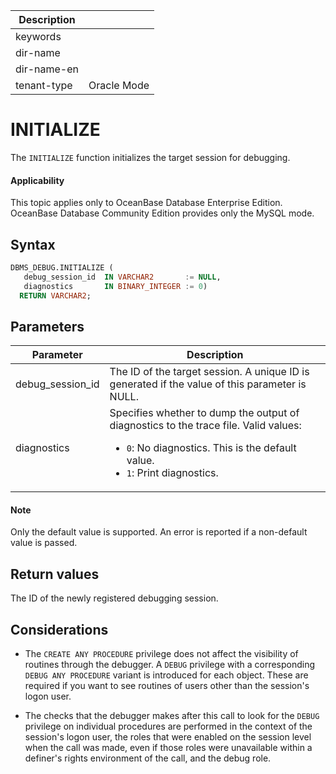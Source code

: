 | Description   |                 |
|---------------|-----------------|
| keywords      |                 |
| dir-name      |                 |
| dir-name-en   |                 |
| tenant-type   | Oracle Mode     |

# INITIALIZE

The `INITIALIZE` function initializes the target session for debugging.

  <main id="notice" >
    <h4>Applicability</h4>
    <p>This topic applies only to OceanBase Database Enterprise Edition. OceanBase Database Community Edition provides only the MySQL mode. </p>
  </main>

## Syntax

```sql
DBMS_DEBUG.INITIALIZE (
   debug_session_id  IN VARCHAR2       := NULL,
   diagnostics       IN BINARY_INTEGER := 0)
  RETURN VARCHAR2;
```



## Parameters



| **Parameter** | **Description** |
|------------------|-----------------------------------------------------------------------------------------------------------------------------------------------------|
| debug_session_id | The ID of the target session. A unique ID is generated if the value of this parameter is NULL.  |
| diagnostics | Specifies whether to dump the output of diagnostics to the trace file. Valid values: <ul> <li> `0`: No diagnostics. This is the default value.   </li> <li> `1`: Print diagnostics.  </li> <ul> |




  <main id="notice" type='explain'>
    <h4>Note</h4>
    <p>Only the default value is supported. An error is reported if a non-default value is passed. </p>
  </main>

## Return values

The ID of the newly registered debugging session.

## Considerations


* The `CREATE ANY PROCEDURE` privilege does not affect the visibility of routines through the debugger. A `DEBUG` privilege with a corresponding `DEBUG ANY PROCEDURE` variant is introduced for each object. These are required if you want to see routines of users other than the session's logon user.

* The checks that the debugger makes after this call to look for the `DEBUG` privilege on individual procedures are performed in the context of the session's logon user, the roles that were enabled on the session level when the call was made, even if those roles were unavailable within a definer's rights environment of the call, and the debug role.






